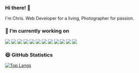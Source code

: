 
### Hi there! 👋

I'm Chris. Web Developer for a living, Photographer for passion. 

### 🔭 I’m currently working on
![](https://img.shields.io/badge/Code-Java-informational?style=flat&logo=java&logoColor=white&color=5382a1) 
![](https://img.shields.io/badge/Code-Angular-informational?style=flat&logo=angular&logoColor=white&color=de2938)
![](https://img.shields.io/badge/Code-AngularJS-informational?style=flat&logo=angularjs&logoColor=white&color=a6120d) 
![](https://img.shields.io/badge/Code-TypeScript-informational?style=flat&logo=typescript&logoColor=white&color=007acc)
![](https://img.shields.io/badge/Code-JavaScript-informational?style=flat&logo=javascript&logoColor=white&color=f0db4f)
![](https://img.shields.io/badge/Code-JavaEE-informational?style=flat&logo=java&logoColor=white&color=5382a1)
![](https://img.shields.io/badge/Code-SpringBoot-informational?style=flat&logo=spring&logoColor=white&color=98fb68)
![](https://img.shields.io/badge/DB-Oracle-informational?style=flat&logo=oracle&logoColor=white&color=F80000)
![](https://img.shields.io/badge/DB-PostgreSQL-informational?style=flat&logo=postgresql&logoColor=white&color=336791)
![](https://img.shields.io/badge/Server-Weblogic-informational?style=flat&logo=oracle&logoColor=white&color=F80000)
![](https://img.shields.io/badge/Tools-Docker-informational?style=flat&logo=docker&logoColor=white&color=2496ed) 
![](https://img.shields.io/badge/Editor-IntelliJ_IDEA-informational?style=flat&logo=intellij-idea&logoColor=white&color=1d84de)

### 😄 GitHub Statistics

[![Top Langs](https://github-readme-stats.vercel.app/api/top-langs/?username=ckaridis&layout=compact)](https://github.com/anuraghazra/github-readme-stats)

<!--
**ckaridis/ckaridis** is a ✨ _special_ ✨ repository because its `README.md` (this file) appears on your GitHub profile.

Here are some ideas to get you started:


- 🔭 I’m currently working on ...
- 🌱 I’m currently learning ...
- 👯 I’m looking to collaborate on ...
- 🤔 I’m looking for help with ...
- 💬 Ask me about ...
- 📫 How to reach me: ...
- 😄 Pronouns: ...
- ⚡ Fun fact: ...
-->

